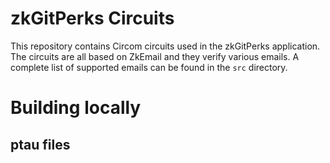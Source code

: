 # zkGitPerks Circuits

This repository contains Circom circuits used in the zkGitPerks application. The circuits are all based on ZkEmail and they verify various emails. A complete list of supported emails can be found in the `src` directory.

# Building locally

## ptau files
